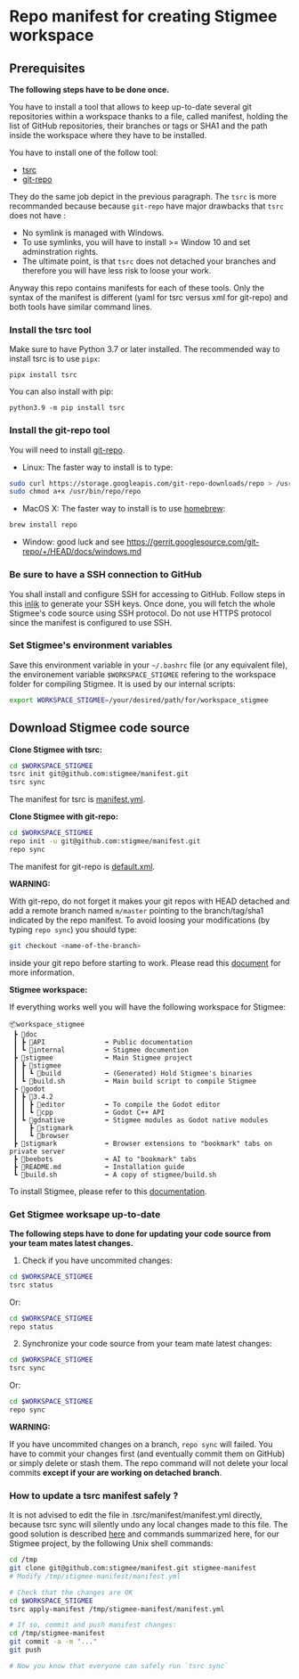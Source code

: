 # Repo manifest for creating Stigmee workspace

## Prerequisites

**The following steps have to be done once.**

You have to install a tool that allows to keep up-to-date several git repositories within a workspace thanks to a file, called manifest, holding the
list of GitHub repositories, their branches or tags or SHA1 and the path inside the workspace where they have to be installed.

You have to install one of the follow tool:
- [tsrc](https://github.com/dmerejkowsky/tsrc)
- [git-repo](https://source.android.com/setup/build/downloading#installing-repo)

They do the same job depict in the previous paragraph. The `tsrc` is more recommanded because because `git-repo` have major drawbacks that `tsrc` does not have :
- No symlink is managed with Windows.
- To use symlinks, you will have to install >= Window 10 and set adminstration rights.
- The ultimate point, is that `tsrc` does not detached your branches and therefore you will have less risk to loose your work.

Anyway this repo contains manifests for each of these tools. Only the syntax of the manifest is different (yaml for tsrc versus xml for git-repo)
and both tools have similar command lines.

### Install the tsrc tool

Make sure to have Python 3.7 or later installed. The recommended way to install tsrc is to use `pipx`:
```
pipx install tsrc
```

You can also install with pip:
```
python3.9 -m pip install tsrc
```

### Install the git-repo tool

You will need to install [git-repo](https://gerrit.googlesource.com/git-repo/).

- Linux: The faster way to install is to type:

```bash
sudo curl https://storage.googleapis.com/git-repo-downloads/repo > /usr/bin/repo
sudo chmod a+x /usr/bin/repo/repo
```

- MacOS X: The faster way to install is to use [homebrew](https://formulae.brew.sh/formula/repo):

```bash
brew install repo
```

- Window: good luck and see https://gerrit.googlesource.com/git-repo/+/HEAD/docs/windows.md

### Be sure to have a SSH connection to GitHub

You shall install and configure SSH for accessing to GitHub.
Follow steps in this [inlik](https://docs.github.com/en/authentication/connecting-to-github-with-ssh) to generate your SSH keys.
Once done, you will fetch the whole Stigmee's code source using SSH protocol. Do not use HTTPS protocol since the manifest is
configured to use SSH.

### Set Stigmee's environment variables

Save this environment variable in your `~/.bashrc` file (or any equivalent file), the environement variable
`$WORKSPACE_STIGMEE` refering to the workspace folder for compiling Stigmee. It is used by our internal scripts:

```bash
export WORKSPACE_STIGMEE=/your/desired/path/for/workspace_stigmee
```

## Download Stigmee code source

**Clone Stigmee with tsrc:**

```bash
cd $WORKSPACE_STIGMEE
tsrc init git@github.com:stigmee/manifest.git
tsrc sync
```

The manifest for tsrc is [manifest.yml](manifest.yml).

**Clone Stigmee with git-repo:**

```bash
cd $WORKSPACE_STIGMEE
repo init -u git@github.com:stigmee/manifest.git
repo sync
```

The manifest for git-repo is [default.xml](default.xml).

**WARNING:**

With git-repo, do not forget it makes your git repos with HEAD detached and add a remote branch named `m/master` pointing to the branch/tag/sha1
indicated by the repo manifest. To avoid loosing your modifications (by typing `repo sync`) you should type:

```bash
git checkout <name-of-the-branch>
```

inside your git repo before starting to work. Please read this [document](https://github.com/stigmee/doc/blob/main/doc/tuto_git_fr.md#travailler-sur-plusieurs-repo-git) for more information.

**Stigmee workspace:**

If everything works well you will have the following workspace for Stigmee:
```
📦workspace_stigmee
 ┣ 📂doc
 ┃ ┣ 📂API               ➡️ Public documentation
 ┃ ┗ 📂internal          ➡️ Stigmee documention
 ┣ 📂stigmee             ➡️ Main Stigmee project
 ┃ ┣ 📂stigmee
 ┃ ┃ ┗ 📂build           ➡️ (Generated) Hold Stigmee's binaries
 ┃ ┗ 📜build.sh          ➡️ Main build script to compile Stigmee
 ┣ 📂godot
 ┃ ┣ 📂3.4.2
 ┃ ┃ ┣ 📂editor          ➡️ To compile the Godot editor
 ┃ ┃ ┗ 📂cpp             ➡️ Godot C++ API
 ┃ ┗ 📂gdnative          ➡️ Stigmee modules as Godot native modules
 ┃   ┣ 📂stigmark
 ┃   ┗ 📂browser
 ┣ 📂stigmark            ➡️ Browser extensions to "bookmark" tabs on private server
 ┣ 📂beebots             ➡️ AI to "bookmark" tabs
 ┣ 📜README.md           ➡️ Installation guide
 ┗ 📜build.sh            ➡️ A copy of stigmee/build.sh
```

To install Stigmee, please refer to this [documentation](https://github.com/stigmee/stigmee).

### Get Stigmee worksape up-to-date

**The following steps have to done for updating your code source from your team mates latest changes.**

1. Check if you have uncommited changes:

```bash
cd $WORKSPACE_STIGMEE
tsrc status
```

Or:
```bash
cd $WORKSPACE_STIGMEE
repo status
```

2. Synchronize your code source from your team mate latest changes:

```bash
cd $WORKSPACE_STIGMEE
tsrc sync
```
Or:
```bash
cd $WORKSPACE_STIGMEE
repo sync
```

**WARNING:**

If you have uncommited changes on a branch, `repo sync` will failed. You have to commit your changes first (and eventually commit them on GitHub) or simply delete or stash them. The repo command will not delete your local commits **except if your are working on detached branch**.

### How to update a tsrc manifest safely ?

It is not advised to edit the file in .tsrc/manifest/manifest.yml directly, because tsrc sync will silently undo any local changes made to this file.
The good solution is described [here](https://dmerejkowsky.github.io/tsrc/guide/manifest/#using_the_apply-manifest_command_to_avoid_breaking_developers_workflow) and commands summarized here, for our Stigmee project, by the following Unix shell commands:

```bash
cd /tmp
git clone git@github.com:stigmee/manifest.git stigmee-manifest
# Modify /tmp/stigmee-manifest/manifest.yml

# Check that the changes are OK
cd $WORKSPACE_STIGMEE
tsrc apply-manifest /tmp/stigmee-manifest/manifest.yml

# If so, commit and push manifest changes:
cd /tmp/stigmee-manifest
git commit -a -m "..."
git push

# Now you know that everyone can safely run `tsrc sync`
```
